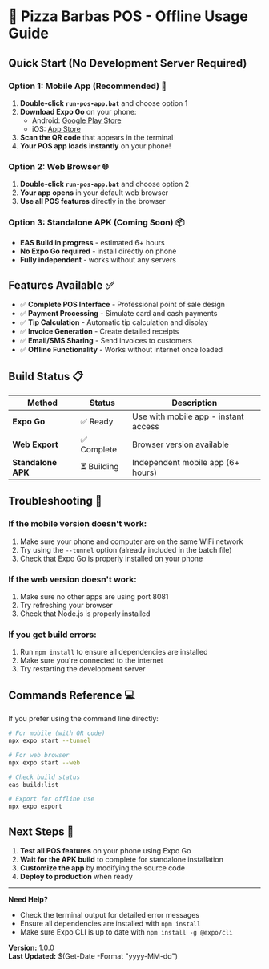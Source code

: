 # 🍕 Pizza Barbas POS - Offline Usage Guide

## Quick Start (No Development Server Required)

### Option 1: Mobile App (Recommended) 📱
1. **Double-click `run-pos-app.bat`** and choose option 1
2. **Download Expo Go** on your phone:
   - Android: [Google Play Store](https://play.google.com/store/apps/details?id=host.exp.exponent)
   - iOS: [App Store](https://apps.apple.com/app/expo-go/id982107779)
3. **Scan the QR code** that appears in the terminal
4. **Your POS app loads instantly** on your phone!

### Option 2: Web Browser 🌐
1. **Double-click `run-pos-app.bat`** and choose option 2
2. **Your app opens** in your default web browser
3. **Use all POS features** directly in the browser

### Option 3: Standalone APK (Coming Soon) 📦
- **EAS Build in progress** - estimated 6+ hours
- **No Expo Go required** - install directly on phone
- **Fully independent** - works without any servers

## Features Available ✅

- ✅ **Complete POS Interface** - Professional point of sale design
- ✅ **Payment Processing** - Simulate card and cash payments
- ✅ **Tip Calculation** - Automatic tip calculation and display
- ✅ **Invoice Generation** - Create detailed receipts
- ✅ **Email/SMS Sharing** - Send invoices to customers
- ✅ **Offline Functionality** - Works without internet once loaded

## Build Status 📋

| Method | Status | Description |
|--------|--------|-------------|
| **Expo Go** | ✅ Ready | Use with mobile app - instant access |
| **Web Export** | ✅ Complete | Browser version available |
| **Standalone APK** | ⏳ Building | Independent mobile app (6+ hours) |

## Troubleshooting 🔧

### If the mobile version doesn't work:
1. Make sure your phone and computer are on the same WiFi network
2. Try using the `--tunnel` option (already included in the batch file)
3. Check that Expo Go is properly installed on your phone

### If the web version doesn't work:
1. Make sure no other apps are using port 8081
2. Try refreshing your browser
3. Check that Node.js is properly installed

### If you get build errors:
1. Run `npm install` to ensure all dependencies are installed
2. Make sure you're connected to the internet
3. Try restarting the development server

## Commands Reference 💻

If you prefer using the command line directly:

```bash
# For mobile (with QR code)
npx expo start --tunnel

# For web browser
npx expo start --web

# Check build status
eas build:list

# Export for offline use
npx expo export
```

## Next Steps 🚀

1. **Test all POS features** on your phone using Expo Go
2. **Wait for the APK build** to complete for standalone installation
3. **Customize the app** by modifying the source code
4. **Deploy to production** when ready

---

**Need Help?** 
- Check the terminal output for detailed error messages
- Ensure all dependencies are installed with `npm install`
- Make sure Expo CLI is up to date with `npm install -g @expo/cli`

**Version:** 1.0.0  
**Last Updated:** $(Get-Date -Format "yyyy-MM-dd")
